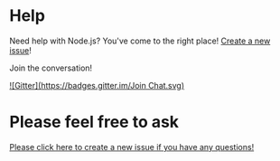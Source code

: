 Help
====

Need help with Node.js? You've come to the right place! [Create a new issue](https://github.com/nodejs/help/issues/new)!

Join the conversation!

[![Gitter](https://badges.gitter.im/Join Chat.svg)](https://gitter.im/nodejs/help)

Please feel free to ask
====
[Please click here to create a new issue if you have any questions!](https://github.com/nodejs/help/issues/new)
